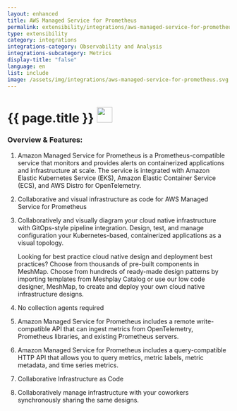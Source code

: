 ```yaml
---
layout: enhanced
title: AWS Managed Service for Prometheus
permalink: extensibility/integrations/aws-managed-service-for-prometheus
type: extensibility
category: integrations
integrations-category: Observability and Analysis
integrations-subcategory: Metrics
display-title: "false"
language: en
list: include
image: /assets/img/integrations/aws-managed-service-for-prometheus.svg
---
```


<h1>{{ page.title }} <img src="{{ page.image }}" style="width: 35px; height: 35px;" /></h1>


<!-- This needs replaced with the Category property, not the sub-category.
 #### About: Amazon Managed Service for Prometheus is a Prometheus-compatible service that monitors and provides alerts on containerized applications and infrastructure at scale. The service is integrated with Amazon Elastic Kubernetes Service (EKS), Amazon Elastic Container Service (ECS), and AWS Distro for OpenTelemetry. -->

### Overview & Features:

1. Amazon Managed Service for Prometheus is a Prometheus-compatible service that monitors and provides alerts on containerized applications and infrastructure at scale. The service is integrated with Amazon Elastic Kubernetes Service (EKS), Amazon Elastic Container Service (ECS), and AWS Distro for OpenTelemetry.

2. Collaborative and visual infrastructure as code for AWS Managed Service for Prometheus

4. 
    Collaboratively and visually diagram your cloud native infrastructure with GitOps-style pipeline integration. Design, test, and manage configuration your Kubernetes-based, containerized applications as a visual topology.



    Looking for best practice cloud native design and deployment best practices? Choose from thousands of pre-built components in MeshMap. Choose from hundreds of ready-made design patterns by importing templates from Meshplay Catalog or use our low code designer, MeshMap, to create and deploy your own cloud native infrastructure designs.



5. No collection agents required

6. Amazon Managed Service for Prometheus includes a remote write-compatible API that can ingest metrics from OpenTelemetry, Prometheus libraries, and existing Prometheus servers.

7. Amazon Managed Service for Prometheus includes a query-compatible HTTP API that allows you to query metrics, metric labels, metric metadata, and time series metrics. 

8. Collaborative Infrastructure as Code

9. Collaboratively manage infrastructure with your coworkers synchronously sharing the same designs.

